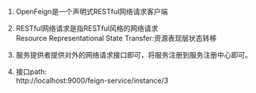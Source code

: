 1. OpenFeign是一个声明式RESTful网络请求客户端    

2. RESTful网络请求是指RESTful风格的网络请求  
   Resource Representational State Transfer:资源表现层状态转移  

3. 服务提供者提供对外的网络请求接口即可，将服务注册到服务注册中心即可。  

4. 接口path:  
   http://localhost:9000/feign-service/instance/3  

